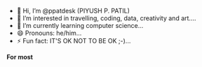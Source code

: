 - 👋 Hi, I’m @ppatdesk (PIYUSH P. PATIL)
- 👀 I’m interested in travelling, coding, data, creativity and art....
- 🌱 I’m currently learning computer science...
- 😄 Pronouns: he/him...
- ⚡ Fun fact: IT'S OK NOT TO BE OK ;-)...

<b> For most</b>
   
<!---
ppatdesk/ppatdesk is a ✨ special ✨ repository because its `README.md` (this file) appears on your GitHub profile.
You can click the Preview link to take a look at your changes.
--->
